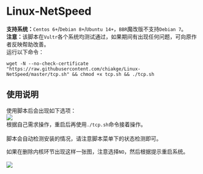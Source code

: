 # Linux-NetSpeed

<p><strong>支持系统：</strong><code>Centos 6+</code>/<code>Debian 8+</code>/<code>Ubuntu 14+</code>，<code>BBR</code>魔改版不支持<code>Debian 7</code>。<br><strong>注意：</strong>该脚本在<code>Vultr</code>各个系统均测试通过，如果期间有出现任何问题，可向原作者反映帮助改善。<br>运行以下命令：</p><pre><code>wget -N --no-check-certificate &quot;https://raw.githubusercontent.com/chiakge/Linux-NetSpeed/master/tcp.sh&quot; &amp;&amp; chmod +x tcp.sh &amp;&amp; ./tcp.sh
</code></pre><h2>使用说明</h2><p>使用脚本后会出现如下选项：<br><img src="https://www.moerats.com/usr/picture/qianyingbbr(1).png"><br>根据自己需求操作，重启后再使用<code>./tcp.sh</code>命令接着操作。<br><br>脚本会自动检测安装的情况，请注意脚本菜单下的状态检测即可。</p><p>如果在删除内核环节出现这样一张图，注意选择<code>NO</code>，然后根据提示重启系统。<br><br><img src="https://www.moerats.com/usr/picture/qianyingbbr(2).png"></p>
